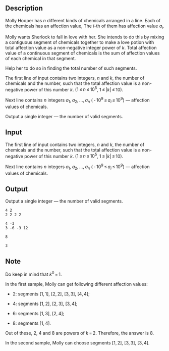 ## Description

<div><p>Molly Hooper has <span class="tex-span"><i>n</i></span> different kinds of chemicals arranged in a line. Each of the chemicals has an affection value, The <span class="tex-span"><i>i</i></span>-th of them has affection value <span class="tex-span"><i>a</i><sub class="lower-index"><i>i</i></sub></span>.</p><p>Molly wants Sherlock to fall in love with her. She intends to do this by mixing a contiguous segment of chemicals together to make a love potion with total affection value as a non-negative <span class="tex-font-style-bf">integer</span> power of <span class="tex-span"><i>k</i></span>. Total affection value of a continuous segment of chemicals is the sum of affection values of each chemical in that segment.</p><p>Help her to do so in finding the total number of such segments.</p></div><div class="input-specification"><p>The first line of input contains two integers, <span class="tex-span"><i>n</i></span> and <span class="tex-span"><i>k</i></span>, the number of chemicals and the number, such that the total affection value is a non-negative power of this number <span class="tex-span"><i>k</i></span>. (<span class="tex-span">1 ≤ <i>n</i> ≤ 10<sup class="upper-index">5</sup></span>, <span class="tex-span">1 ≤ |<i>k</i>| ≤ 10</span>).</p><p>Next line contains <span class="tex-span"><i>n</i></span> integers <span class="tex-span"><i>a</i><sub class="lower-index">1</sub>, <i>a</i><sub class="lower-index">2</sub>, ..., <i>a</i><sub class="lower-index"><i>n</i></sub></span> (<span class="tex-span"> - 10<sup class="upper-index">9</sup> ≤ <i>a</i><sub class="lower-index"><i>i</i></sub> ≤ 10<sup class="upper-index">9</sup></span>)&nbsp;— affection values of chemicals.</p></div><div class="output-specification"><p>Output a single integer&nbsp;— the number of valid segments.</p></div>

## Input

<p>The first line of input contains two integers, <span class="tex-span"><i>n</i></span> and <span class="tex-span"><i>k</i></span>, the number of chemicals and the number, such that the total affection value is a non-negative power of this number <span class="tex-span"><i>k</i></span>. (<span class="tex-span">1 ≤ <i>n</i> ≤ 10<sup class="upper-index">5</sup></span>, <span class="tex-span">1 ≤ |<i>k</i>| ≤ 10</span>).</p><p>Next line contains <span class="tex-span"><i>n</i></span> integers <span class="tex-span"><i>a</i><sub class="lower-index">1</sub>, <i>a</i><sub class="lower-index">2</sub>, ..., <i>a</i><sub class="lower-index"><i>n</i></sub></span> (<span class="tex-span"> - 10<sup class="upper-index">9</sup> ≤ <i>a</i><sub class="lower-index"><i>i</i></sub> ≤ 10<sup class="upper-index">9</sup></span>)&nbsp;— affection values of chemicals.</p>

## Output

<p>Output a single integer&nbsp;— the number of valid segments.</p>





```input1
4 2
2 2 2 2

```




```input2
4 -3
3 -6 -3 12

```




```output1
8

```




```output2
3

```



## Note

<p>Do keep in mind that <span class="tex-span"><i>k</i><sup class="upper-index">0</sup> = 1</span>.</p><p>In the first sample, Molly can get following different affection values: </p><ul> <li><span class="tex-span">2</span>: segments <span class="tex-span">[1, 1]</span>, <span class="tex-span">[2, 2]</span>, <span class="tex-span">[3, 3]</span>, <span class="tex-span">[4, 4]</span>;<p> </p></li><li><span class="tex-span">4</span>: segments <span class="tex-span">[1, 2]</span>, <span class="tex-span">[2, 3]</span>, <span class="tex-span">[3, 4]</span>;<p> </p></li><li><span class="tex-span">6</span>: segments <span class="tex-span">[1, 3]</span>, <span class="tex-span">[2, 4]</span>;<p> </p></li><li><span class="tex-span">8</span>: segments <span class="tex-span">[1, 4]</span>. </li></ul><p>Out of these, <span class="tex-span">2</span>, <span class="tex-span">4</span> and <span class="tex-span">8</span> are powers of <span class="tex-span"><i>k</i> = 2</span>. Therefore, the answer is <span class="tex-span">8</span>.</p><p>In the second sample, Molly can choose segments <span class="tex-span">[1, 2]</span>, <span class="tex-span">[3, 3]</span>, <span class="tex-span">[3, 4]</span>.</p>
